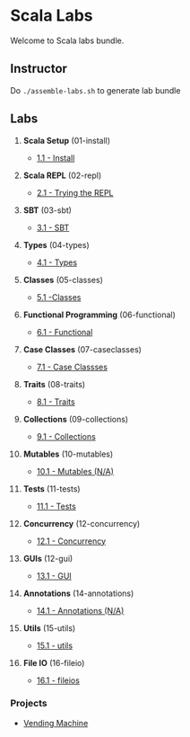 <link rel='stylesheet' href='assets/css/main.css'/>

# Scala Labs

Welcome to Scala labs bundle.

## Instructor

Do `./assemble-labs.sh` to generate lab bundle


## Labs

1. **Scala Setup**  (01-install)
    - [1.1 - Install](01-install/README.md)

2. **Scala REPL**  (02-repl)
    - [2.1 - Trying the REPL](02-repl/README.md)

3. **SBT**  (03-sbt)
    - [3.1 - SBT](03-sbt/README.md)

4. **Types** (04-types)
    - [4.1 - Types](04-types/README.md)

5. **Classes** (05-classes)
    - [5.1 -Classes](05-classes/README.md)

6. **Functional Programming**  (06-functional)
    - [6.1 - Functional](06-functional/README.md)

7. **Case Classes** (07-caseclasses)
    - [7.1 - Case Classses](07-caseclasses/README.md)

8. **Traits** (08-traits)
    - [8.1 - Traits](08-traits/README.md)

9. **Collections** (09-collections)
    - [9.1 - Collections](09-collections/README.md)

10. **Mutables** (10-mutables)
    - [10.1 - Mutables (N/A)](10-mutables/README.md)

11. **Tests** (11-tests)
    - [11.1 - Tests](11-tests/README.md)

12. **Concurrency** (12-concurrency)
    - [12.1 - Concurrency](12-concurrency/README.md)

13. **GUIs** (12-gui)
    - [13.1 - GUI](13-gui/README.md)

14. **Annotations** (14-annotations)
    - [14.1 - Annotations (N/A)](14-annotations/README.md)

15. **Utils** (15-utils)
    - [15.1 - utils](15-util/README.md)

16. **File IO** (16-fileio)
    - [16.1 - fileios](16-fileio/README.md)

### Projects

* [Vending Machine](projects/vending-machine/README.md)
